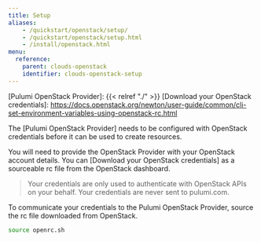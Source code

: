 ```yaml
---
title: Setup
aliases:
    - /quickstart/openstack/setup/
    - /quickstart/openstack/setup.html
    - /install/openstack.html
menu:
  reference:
    parent: clouds-openstack
    identifier: clouds-openstack-setup
---
```


[Pulumi OpenStack Provider]: {{< relref "./" >}}
[Download your OpenStack credentials]: https://docs.openstack.org/newton/user-guide/common/cli-set-environment-variables-using-openstack-rc.html

The [Pulumi OpenStack Provider] needs to be configured with OpenStack credentials
before it can be used to create resources.

You will need to provide the OpenStack Provider with your OpenStack account details. You can [Download your OpenStack credentials] as a sourceable rc file from the OpenStack dashboard.

> Your credentials are only used to authenticate with OpenStack APIs on your behalf. Your credentials are never sent to pulumi.com.

To communicate your credentials to the Pulumi OpenStack Provider, source the rc file downloaded from OpenStack.

```bash
source openrc.sh
```

